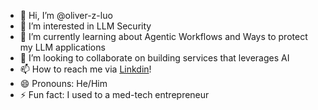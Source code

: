 - 👋 Hi, I’m @oliver-z-luo
- 👀 I’m interested in LLM Security
- 🌱 I’m currently learning about Agentic Workflows and Ways to protect my LLM applications
- 💞️ I’m looking to collaborate on building services that leverages AI
- 📫 How to reach me via [Linkdin](https://www.linkedin.com/in/o-luo)!
- 😄 Pronouns: He/Him
- ⚡ Fun fact: I used to a med-tech entrepreneur

<!---
oliver-z-luo/oliver-z-luo is a ✨ special ✨ repository because its `README.md` (this file) appears on your GitHub profile.
You can click the Preview link to take a look at your changes.
--->

